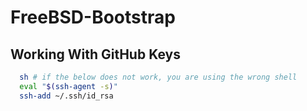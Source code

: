 # FreeBSD-Bootstrap #

## Working With GitHub Keys ##

```sh
  sh # if the below does not work, you are using the wrong shell
  eval "$(ssh-agent -s)"
  ssh-add ~/.ssh/id_rsa
```

